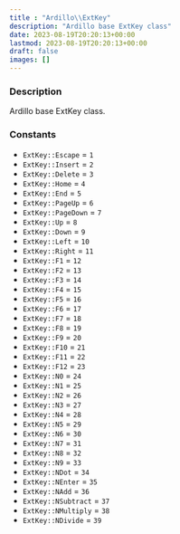 ```yaml
---
title : "Ardillo\\ExtKey"
description: "Ardillo base ExtKey class"
date: 2023-08-19T20:20:13+00:00
lastmod: 2023-08-19T20:20:13+00:00
draft: false
images: []
---
```

### Description

Ardillo base ExtKey class.

### Constants

 * `ExtKey::Escape` = `1`
 * `ExtKey::Insert` = `2`
 * `ExtKey::Delete` = `3`
 * `ExtKey::Home` = `4`
 * `ExtKey::End` = `5`
 * `ExtKey::PageUp` = `6`
 * `ExtKey::PageDown` = `7`
 * `ExtKey::Up` = `8`
 * `ExtKey::Down` = `9`
 * `ExtKey::Left` = `10`
 * `ExtKey::Right` = `11`
 * `ExtKey::F1` = `12`
 * `ExtKey::F2` = `13`
 * `ExtKey::F3` = `14`
 * `ExtKey::F4` = `15`
 * `ExtKey::F5` = `16`
 * `ExtKey::F6` = `17`
 * `ExtKey::F7` = `18`
 * `ExtKey::F8` = `19`
 * `ExtKey::F9` = `20`
 * `ExtKey::F10` = `21`
 * `ExtKey::F11` = `22`
 * `ExtKey::F12` = `23`
 * `ExtKey::N0` = `24`
 * `ExtKey::N1` = `25`
 * `ExtKey::N2` = `26`
 * `ExtKey::N3` = `27`
 * `ExtKey::N4` = `28`
 * `ExtKey::N5` = `29`
 * `ExtKey::N6` = `30`
 * `ExtKey::N7` = `31`
 * `ExtKey::N8` = `32`
 * `ExtKey::N9` = `33`
 * `ExtKey::NDot` = `34`
 * `ExtKey::NEnter` = `35`
 * `ExtKey::NAdd` = `36`
 * `ExtKey::NSubtract` = `37`
 * `ExtKey::NMultiply` = `38`
 * `ExtKey::NDivide` = `39`
